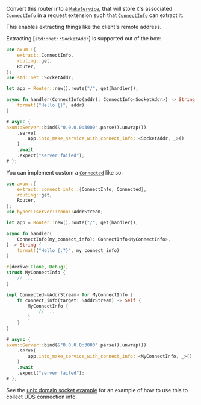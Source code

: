 Convert this router into a [`MakeService`], that will store `C`'s
associated `ConnectInfo` in a request extension such that [`ConnectInfo`]
can extract it.

This enables extracting things like the client's remote address.

Extracting [`std::net::SocketAddr`] is supported out of the box:

```rust
use axum::{
    extract::ConnectInfo,
    routing::get,
    Router,
};
use std::net::SocketAddr;

let app = Router::new().route("/", get(handler));

async fn handler(ConnectInfo(addr): ConnectInfo<SocketAddr>) -> String {
    format!("Hello {}", addr)
}

# async {
axum::Server::bind(&"0.0.0.0:3000".parse().unwrap())
    .serve(
        app.into_make_service_with_connect_info::<SocketAddr, _>()
    )
    .await
    .expect("server failed");
# };
```

You can implement custom a [`Connected`] like so:

```rust
use axum::{
    extract::connect_info::{ConnectInfo, Connected},
    routing::get,
    Router,
};
use hyper::server::conn::AddrStream;

let app = Router::new().route("/", get(handler));

async fn handler(
    ConnectInfo(my_connect_info): ConnectInfo<MyConnectInfo>,
) -> String {
    format!("Hello {:?}", my_connect_info)
}

#[derive(Clone, Debug)]
struct MyConnectInfo {
    // ...
}

impl Connected<&AddrStream> for MyConnectInfo {
    fn connect_info(target: &AddrStream) -> Self {
        MyConnectInfo {
            // ...
        }
    }
}

# async {
axum::Server::bind(&"0.0.0.0:3000".parse().unwrap())
    .serve(
        app.into_make_service_with_connect_info::<MyConnectInfo, _>()
    )
    .await
    .expect("server failed");
# };
```

See the [unix domain socket example][uds] for an example of how to use
this to collect UDS connection info.

[`MakeService`]: tower::make::MakeService
[`Connected`]: crate::extract::connect_info::Connected
[`ConnectInfo`]: crate::extract::connect_info::ConnectInfo
[uds]: https://github.com/tokio-rs/axum/blob/main/examples/unix_domain_socket.rs
